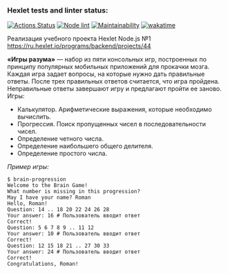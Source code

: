 ### Hexlet tests and linter status:

[![Actions Status](https://github.com/feeedback/backend-project-lvl1/workflows/hexlet-check/badge.svg)](https://github.com/feeedback/backend-project-lvl1/actions)
[![Node lint](https://github.com/feeedback/backend-project-lvl1/actions/workflows/lint.yml/badge.svg)](https://github.com/feeedback/backend-project-lvl1/actions/workflows/lint.yml)
[![Maintainability](https://api.codeclimate.com/v1/badges/a99a88d28ad37a79dbf6/maintainability)](https://codeclimate.com/github/codeclimate/codeclimate/maintainability)
[![wakatime](https://wakatime.com/badge/github/feeedback/backend-project-lvl1.svg)](https://wakatime.com/badge/github/feeedback/backend-project-lvl1)

Реализация учебного проекта Hexlet Node.js №1 https://ru.hexlet.io/programs/backend/projects/44

**«Игры разума»** — набор из пяти консольных игр, построенных по принципу популярных мобильных приложений для прокачки мозга. Каждая игра задает вопросы, на которые нужно дать правильные ответы. После трех правильных ответов считается, что игра пройдена. Неправильные ответы завершают игру и предлагают пройти ее заново. Игры:

- Калькулятор. Арифметические выражения, которые необходимо вычислить.
- Прогрессия. Поиск пропущенных чисел в последовательности чисел.
- Определение четного числа.
- Определение наибольшего общего делителя.
- Определение простого числа.

_Пример игры:_

```
$ brain-progression
Welcome to the Brain Game!
What number is missing in this progression?
May I have your name? Roman
Hello, Roman!
Question: 14 .. 18 20 22 24 26 28
Your answer: 16 # Пользователь вводит ответ
Correct!
Question: 5 6 7 8 9 .. 11 12
Your answer: 10 # Пользователь вводит ответ
Correct!
Question: 12 15 18 21 .. 27 30 33
Your answer: 24 # Пользователь вводит ответ
Correct!
Congratulations, Roman!
```
